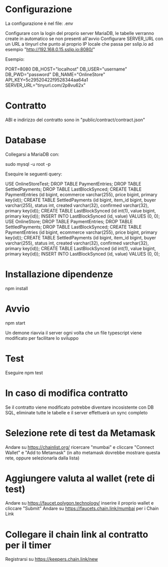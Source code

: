 # Configurazione
La configurazione è nel file: .env

Configurare con la login del proprio server MariaDB, le tabelle verranno create in automatico se non presenti all'avvio
Configurare SERVER_URL con un URL a tinyurl che punto al proprio IP locale che passa per sslip.io ad esempio "http://192.168.0.15.sslip.io:8080/"

Esempio:

PORT=8080
DB_HOST="localhost"
DB_USER="username"
DB_PWD="password"
DB_NAME="OnlineStore"
API_KEY=5c29520422f9528344aa64a1
SERVER_URL="tinyurl.com/2p8vu62x"

# Contratto
ABI e indirizzo del contratto sono in "public/contract/contract.json"

# Database
Collegarsi a MariaDB con:

sudo mysql -u root -p

Esequire le seguenti query:

USE OnlineStoreTest;
DROP TABLE PaymentEntries;
DROP TABLE SettledPayments;
DROP TABLE LastBlockSynced;
CREATE TABLE PaymentEntries (id bigint, ecommerce varchar(255), price bigint, primary key(id));
CREATE TABLE SettledPayments (id bigint, item_id bigint, buyer varchar(255), status int, created varchar(32), confirmed varchar(32), primary key(id));
CREATE TABLE LastBlockSynced (id int(1), value bigint, primary key(id));
INSERT INTO LastBlockSynced (id, value) VALUES (0, 0);
USE OnlineStore;
DROP TABLE PaymentEntries;
DROP TABLE SettledPayments;
DROP TABLE LastBlockSynced;
CREATE TABLE PaymentEntries (id bigint, ecommerce varchar(255), price bigint, primary key(id));
CREATE TABLE SettledPayments (id bigint, item_id bigint, buyer varchar(255), status int, created varchar(32), confirmed varchar(32), primary key(id));
CREATE TABLE LastBlockSynced (id int(1), value bigint, primary key(id));
INSERT INTO LastBlockSynced (id, value) VALUES (0, 0);

# Installazione dipendenze
npm install

# Avvio
npm start

Un demone riavvia il server ogni volta che un file typescript viene modificato per facilitare lo sviluppo

# Test
Eseguire npm test

# In caso di modifica contratto
Se il contratto viene modificato potrebbe diventare incosistente con DB SQL, eliminate tutte le tabelle e il server effettuerà un sync completo

# Selezione rete di test da Metamask
Andare su https://chainlist.org/ ricercare "mumbai" e cliccare "Connect Wallet" e "Add to Metamask" (in alto metamask dovrebbe mostrare questa rete, oppure selezionarla dalla lista)

# Aggiungere valuta al wallet (rete di test)
Andare su https://faucet.polygon.technology/ inserire il proprio wallet e cliccare "Submit"
Andare su https://faucets.chain.link/mumbai per i Chain Link

# Collegare il chain link al contratto per il timer
Registrarsi su https://keepers.chain.link/new